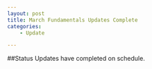 ```yaml
---
layout: post
title: March Fundamentals Updates Complete
categories:
    - Update

---
```


##Status
Updates have completed on schedule.

